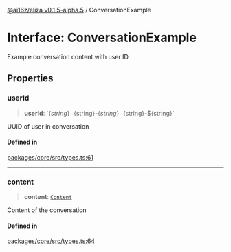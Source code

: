 [@ai16z/eliza v0.1.5-alpha.5](../index.md) / ConversationExample

# Interface: ConversationExample

Example conversation content with user ID

## Properties

### userId

> **userId**: \`$\{string\}-$\{string\}-$\{string\}-$\{string\}-$\{string\}\`

UUID of user in conversation

#### Defined in

[packages/core/src/types.ts:61](https://github.com/roschler/eliza/blob/main/packages/core/src/types.ts#L61)

***

### content

> **content**: [`Content`](Content.md)

Content of the conversation

#### Defined in

[packages/core/src/types.ts:64](https://github.com/roschler/eliza/blob/main/packages/core/src/types.ts#L64)
